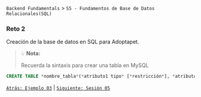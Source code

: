 `Backend Fundamentals` > `S5 - Fundamentos de Base de Datos Relacionales(SQL)`

### Reto 2

Creación de la base de datos en SQL para Adoptapet.

>💡 **Nota:**
>
>Recuerda la sintaxis para crear una tabla en MySQL

```sql
CREATE TABLE *nombre_tabla*(*atributo1 tipo* [*restricción*], *atributo2...);*
```

[`Atrás: Ejemplo 03`](../Ejemplo-03) | [`Siguiente: Sesión 05`](../README.md)
